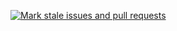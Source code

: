 [![Mark stale issues and pull requests](https://github.com/Bitcoin-Foundations/bitcoin-classic/actions/workflows/stale.yml/badge.svg?branch=Bitcoin)](https://github.com/Bitcoin-Foundations/bitcoin-classic/actions/workflows/stale.yml)

